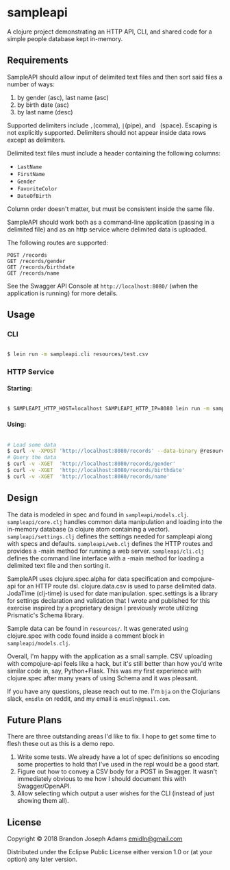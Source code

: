 # sampleapi

A clojure project demonstrating an HTTP API, CLI, and shared code for a simple people database kept in-memory.

## Requirements

SampleAPI should allow input of delimited text files and then sort said files a number of ways:

1. by gender (asc), last name (asc)
2. by birth date (asc)
3. by last name (desc)

Supported delimiters include `,`(comma), `|`(pipe), and ` `(space). Escaping is not explicitly supported. Delimiters should not appear inside data rows except as delimiters. 

Delimited text files must include a header containing the following columns: 

 - `LastName`
 - `FirstName`
 - `Gender`
 - `FavoriteColor`
 - `DateOfBirth`
 
Column order doesn't matter, but must be consistent inside the same file. 

SampleAPI should work both as a command-line application (passing in a delimited file) and as an http service where delimited data is uploaded.

The following routes are supported:

```http
POST /records
GET /records/gender
GET /records/birthdate
GET /records/name
```

See the Swagger API Console at `http://localhost:8080/` (when the application is running) for more details.

## Usage

### CLI

```bash

$ lein run -m sampleapi.cli resources/test.csv

```

### HTTP Service

#### Starting:

```bash

$ SAMPLEAPI_HTTP_HOST=localhost SAMPLEAPI_HTTP_IP=8080 lein run -m sampleapi.web

```

#### Using:

```bash

# Load some data
$ curl -v -XPOST 'http://localhost:8080/records' --data-binary @resources/test.psv 
# Query the data
$ curl -v -XGET  'http://localhost:8080/records/gender'
$ curl -v -XGET  'http://localhost:8080/records/birthdate'
$ curl -v -XGET  'http://localhost:8080/records/name'

```

## Design

The data is modeled in spec and found in `sampleapi/models.clj`. `sampleapi/core.clj` handles common data manipulation and loading into the in-memory database (a clojure atom containing a vector). `sampleapi/settings.clj` defines the settings needed for sampleapi along with specs and defaults. `sampleapi/web.clj` defines the HTTP routes and provides a -main method for running a web server. `sampleapi/cli.clj` defines the command line interface with a -main method for loading a delimited text file and then sorting it.

SampleAPI uses clojure.spec.alpha for data specification and compojure-api for an HTTP route dsl. 
clojure.data.csv is used to parse delimited data. JodaTime (clj-time) is used for date manipulation. spec.settings is a library for settings declaration and validation that I wrote and published for this exercise inspired by a proprietary design I previously wrote utilizing Prismatic's Schema library. 

Sample data can be found in `resources/`. It was generated using clojure.spec with code found inside a comment block in `sampleapi/models.clj`. 

Overall, I'm happy with the application as a small sample. CSV uploading with compojure-api feels like a hack, but it's still better than how you'd write similar code in, say, Python+Flask. This was my first experience with clojure.spec after many years of using Schema and it was pleasant. 

If you have any questions, please reach out to me. I'm `bja` on the Clojurians slack, `emidln` on reddit, and my email is `emidln@gmail.com`.

## Future Plans

There are three outstanding areas I'd like to fix. I hope to get some time to flesh these out as this is a demo repo.

1. Write some tests. We already have a lot of spec definitions so encoding some properties to hold that I've used in the repl would be a good start.
2. Figure out how to convey a CSV body for a POST in Swagger. It wasn't immediately obvious to me how I should document this with Swagger/OpenAPI. 
3. Allow selecting which output a user wishes for the CLI (instead of just showing them all).

## License

Copyright © 2018 Brandon Joseph Adams <emidln@gmail.com>

Distributed under the Eclipse Public License either version 1.0 or (at
your option) any later version.
